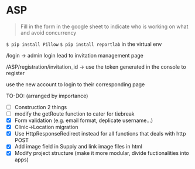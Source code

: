# ASP
>Fill in the form in the google sheet to indicate who is working on what and avoid concurrency

`$ pip install Pillow` `$ pip install reportlab` in the virtual env 

/login -> admin login lead to invitation management page


/ASP/registration/invitation_id -> use the token generated in the console to register


use the new account to login to their corresponding page

TO-DO: (arranged by importance)
- [ ] Construction 2 things
- [ ] modify the getRoute function to cater for tiebreak
- [x] Form validation (e.g. email format, deplicate username...)
- [x] Clinic->Location migration
- [x] Use HttpResponseRedirect instead for all functions that deals with http POST
- [x] Add image field in Supply and link image files in html
- [x] Modify project structure (make it more modular, divide fuctionalities into apps)
